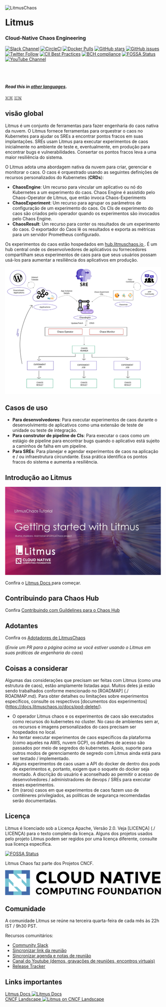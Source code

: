<img alt="LitmusChaos" src="https://landscape.cncf.io/logos/litmus.svg" width="200" align="left">

# Litmus
### Cloud-Native Chaos Engineering

[![Slack Channel](https://img.shields.io/badge/Slack-Join-purple)](https://slack.litmuschaos.io)
[![CircleCI](https://circleci.com/gh/litmuschaos/litmus/tree/master.svg?style=shield)](https://app.circleci.com/pipelines/github/litmuschaos/litmus)
[![Docker Pulls](https://img.shields.io/docker/pulls/litmuschaos/chaos-operator.svg)](https://hub.docker.com/r/litmuschaos/chaos-operator)
[![GitHub stars](https://img.shields.io/github/stars/litmuschaos/litmus?style=social)](https://github.com/litmuschaos/litmus/stargazers)
[![GitHub issues](https://img.shields.io/github/issues/litmuschaos/litmus)](https://github.com/litmuschaos/litmus/issues)
[![Twitter Follow](https://img.shields.io/twitter/follow/litmuschaos?style=social)](https://twitter.com/LitmusChaos)
[![CII Best Practices](https://bestpractices.coreinfrastructure.org/projects/3202/badge)](https://bestpractices.coreinfrastructure.org/projects/3202)
[![BCH compliance](https://bettercodehub.com/edge/badge/litmuschaos/litmus?branch=master)](https://bettercodehub.com/)
[![FOSSA Status](https://app.fossa.io/api/projects/git%2Bgithub.com%2Flitmuschaos%2Flitmus.svg?type=shield)](https://app.fossa.io/projects/git%2Bgithub.com%2Flitmuschaos%2Flitmus?ref=badge_shield)
[![YouTube Channel](https://img.shields.io/badge/YouTube-Subscribe-red)](https://www.youtube.com/channel/UCa57PMqmz_j0wnteRa9nCaw)
<br><br><br><br>

#### *Read this in [other languages](translations/TRANSLATIONS.md).*

[🇰🇷](translations/README-ko.md) [🇨🇳](translations/README-chn.md)

## visão global

Litmus é um conjunto de ferramentas para fazer engenharia do caos nativa da nuvem. O Litmus fornece ferramentas para orquestrar o caos no Kubernetes para ajudar os SREs a encontrar pontos fracos em suas implantações. SREs usam Litmus para executar experimentos de caos inicialmente no ambiente de teste e, eventualmente, em produção para encontrar bugs e vulnerabilidades. Consertar os pontos fracos leva a uma maior resiliência do sistema.

O Litmus adota uma abordagem nativa da nuvem para criar, gerenciar e monitorar o caos. O caos é orquestrado usando as seguintes definições de recursos personalizados do Kubernetes (**CRDs**):

- **ChaosEngine**: Um recurso para vincular um aplicativo ou nó do Kubernetes a um experimento do caos. Chaos Engine é assistido pelo Chaos-Operator de Litmus, que então invoca Chaos-Experiments
- **ChaosExperiment**: Um recurso para agrupar os parâmetros de configuração de um experimento do caos. Os CIs de experimento do caos são criados pelo operador quando os experimentos são invocados pelo Chaos Engine.
- **ChaosResult**: Um recurso para conter os resultados de um experimento do caos. O exportador do Caos lê os resultados e exporta as métricas para um servidor Prometheus configurado.

Os experimentos do caos estão hospedados em <a href="https://hub.litmuschaos.io" target="_blank"> hub.litmuschaos.io </a>. É um hub central onde os desenvolvedores de aplicativos ou fornecedores compartilham seus experimentos de caos para que seus usuários possam usá-los para aumentar a resiliência dos aplicativos em produção.

![Litmus workflow](/images/litmus-arch_1.png)

## Casos de uso

- **Para desenvolvedores**: Para executar experimentos de caos durante o desenvolvimento de aplicativos como uma extensão de teste de unidade ou teste de integração.
- **Para construtor de pipeline de CIs**: Para executar o caos como um estágio de pipeline para encontrar bugs quando o aplicativo está sujeito a caminhos de falha em um pipeline.
- **Para SREs**: Para planejar e agendar experimentos de caos na aplicação e / ou infraestrutura circundante. Essa prática identifica os pontos fracos do sistema e aumenta a resiliência.

## Introdução ao Litmus

[![IMAGE ALT TEXT](images/maxresdefault.jpg)](https://youtu.be/W5hmNbaYPfM)

Confira o <a href="https://docs.litmuschaos.io/docs/next/getstarted.html" target="_blank"> Litmus Docs </a> para começar.

## Contribuindo para Chaos Hub

Confira <a href="https://github.com/litmuschaos/community-charts/blob/master/CONTRIBUTING.md" target="_blank"> Contribuindo com Guildelines para o Chaos Hub </a>

## Adotantes

Confira os <a href="https://github.com/litmuschaos/litmus/blob/master/ADOPTERS.md" target="_blank"> Adotadores de LitmusChaos </a>

(_Envie um PR para a página acima se você estiver usando o Litmus em suas práticas de engenharia do caos_)

## Coisas a considerar

Algumas das considerações que precisam ser feitas com Litmus (como uma estrutura de caos), estão amplamente listadas aqui. Muitos deles já estão sendo trabalhados
conforme mencionado no [ROADMAP] (./ ROADMAP.md). Para obter detalhes ou limitações sobre experimentos específicos, consulte os respectivos [documentos dos experimentos] (https://docs.litmuschaos.io/docs/pod-delete/).

- O operador Litmus chaos e os experimentos de caos são executados como recursos do kubernetes no cluster. No caso de ambientes sem ar, os recursos e imagens personalizados do caos precisam ser hospedados no local.
- Ao tentar executar experimentos de caos específicos da plataforma (como aqueles na AWS, nuvem GCP), os detalhes de acesso são passados ​​por meio de segredos do kubernetes. Apoio, suporte para outros modos de gerenciamento de segredo com Litmus ainda está para ser testado / implementado.
- Alguns experimentos de caos usam a API do docker de dentro dos pods de experimentos e, portanto, exigem que o soquete do docker seja montado. A discrição do usuário é
  aconselhado ao permitir o acesso de desenvolvedores / administradores de devops / SREs para executar esses experimentos.
- Em (raros) casos em que experimentos de caos fazem uso de contêineres privilegiados, as políticas de segurança recomendadas serão documentadas.

## Licença

Litmus é licenciado sob a Licença Apache, Versão 2.0. Veja [LICENÇA] (./ LICENÇA) para o texto completo da licença. Alguns dos projetos usados ​​pelo projeto Litmus podem ser regidos por uma licença diferente, consulte sua licença específica.

[![FOSSA Status](https://app.fossa.io/api/projects/git%2Bgithub.com%2Flitmuschaos%2Flitmus.svg?type=large)](https://app.fossa.io/projects/git%2Bgithub.com%2Flitmuschaos%2Flitmus?ref=badge_large)

Litmus Chaos faz parte dos Projetos CNCF.

[![CNCF](https://github.com/cncf/artwork/blob/master/other/cncf/horizontal/color/cncf-color.png)](https://landscape.cncf.io/selected=litmus)

## Comunidade

A comunidade Litmus se reúne na terceira quarta-feira de cada mês às 22h IST / 9h30 PST.

Recursos comunitários:

- [Community Slack](https://slack.litmuschaos.io)
- [Sincronizar link da reunião](https://zoom.us/j/91358162694)
- [Sincronizar agenda e notas de reunião](https://hackmd.io/a4Zu_sH4TZGeih-xCimi3Q)
- [Canal do Youtube (demos, gravações de reuniões, encontros virtuais)](https://www.youtube.com/channel/UCa57PMqmz_j0wnteRa9nCaw)
- [Release Tracker](https://github.com/litmuschaos/litmus/milestones)

## Links importantes

<a href="https://docs.litmuschaos.io">
  Litmus Docs <img src="https://avatars0.githubusercontent.com/u/49853472?s=200&v=4" alt="Litmus Docs" height="15">
</a>
<br>
<a href="https://landscape.cncf.io/selected=litmus">
  CNCF Landscape <img src="https://landscape.cncf.io/images/left-logo.svg" alt="Litmus on CNCF Landscape" height="15">
</a>
